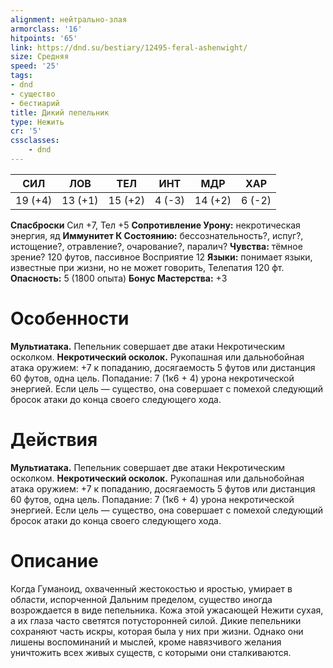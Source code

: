 ```yaml
---
alignment: нейтрально-злая
armorclass: '16'
hitpoints: '65'
link: https://dnd.su/bestiary/12495-feral-ashenwight/
size: Средняя
speed: '25'
tags:
- dnd
- существо
- бестиарий
title: Дикий пепельник
type: Нежить
cr: '5'
cssclasses:
    - dnd
---
```



| СИЛ | ЛОВ | ТЕЛ | ИНТ | МДР | ХАР |
|---|---|---|---|---|---|
| 19 (+4) | 13 (+1) | 15 (+2) | 4 (-3) | 14 (+2) | 6 (-2) |
**Спасброски** Сил +7, Тел +5
**Сопротивление Урону:** некротическая энергия, яд
**Иммунитет К Состоянию:** бессознательность?, испуг?, истощение?, отравление?, очарование?, паралич?
**Чувства:** тёмное зрение? 120 футов, пассивное Восприятие 12
**Языки:** понимает языки, известные при жизни, но не может говорить, Телепатия 120 фт.
**Опасность:** 5 (1800 опыта)
**Бонус Мастерства:** +3


# Особенности
**Мультиатака.** Пепельник совершает две атаки Некротическим осколком.
**Некротический осколок.** Рукопашная или дальнобойная атака оружием: +7 к попаданию, досягаемость 5 футов или дистанция 60 футов, одна цель. Попадание: 7 (1к6 + 4) урона некротической энергией. Если цель — существо, она совершает с помехой следующий бросок атаки до конца своего следующего хода.


# Действия
**Мультиатака.** Пепельник совершает две атаки Некротическим осколком.
**Некротический осколок.** Рукопашная или дальнобойная атака оружием: +7 к попаданию, досягаемость 5 футов или дистанция 60 футов, одна цель. Попадание: 7 (1к6 + 4) урона некротической энергией. Если цель — существо, она совершает с помехой следующий бросок атаки до конца своего следующего хода.


# Описание
Когда Гуманоид, охваченный жестокостью и яростью, умирает в области, испорченной Дальним пределом, существо иногда возрождается в виде пепельника. Кожа этой ужасающей Нежити сухая, а их глаза часто светятся потусторонней силой. Дикие пепельники сохраняют часть искры, которая была у них при жизни. Однако они лишены воспоминаний и мыслей, кроме навязчивого желания уничтожить всех живых существ, с которыми они сталкиваются.